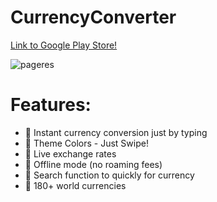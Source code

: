 # CurrencyConverter

 [Link to Google Play Store!](https://play.google.com/store/apps/details?id=com.mayank.uddishverma.currencyconverter)

![pageres](/minimal.png "Main")


# Features: 
* 🔵 Instant currency conversion just by typing
* 🔵 Theme Colors - Just Swipe!
* 🔵 Live exchange rates
* 🔵 Offline mode (no roaming fees)
* 🔵 Search function to quickly for currency
* 🔵 180+ world currencies

